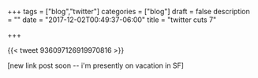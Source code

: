 +++
tags = ["blog","twitter"]
categories = ["blog"]
draft = false
description = ""
date = "2017-12-02T00:49:37-06:00"
title = "twitter cuts 7"

+++

{{< tweet 936097126919970816 >}}

[new link post soon -- i'm presently on vacation in SF]
